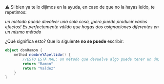 :warning: Si bien ya te lo dijimos en la ayuda, en caso de que no la hayas leído, te repetimos: 

_un método puede devolver una sola cosa, ¡pero puede producir varios efectos! Es perfectamente válido que hagas dos asignaciones diferentes en un mismo método_

¿Qué significa esto? Que lo siguiente **no se puede** escribir: 

```scala
object donRamon {
    method nombreYApellido() {
        //ESTO ESTÁ MAL: un método que devuelve algo puede tener un único retorno
        return "Ramon"
        return "Valdez"
    }
}
```

